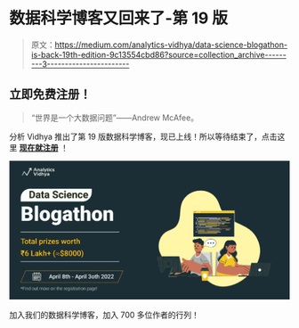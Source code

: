 # 数据科学博客又回来了-第 19 版

> 原文：<https://medium.com/analytics-vidhya/data-science-blogathon-is-back-19th-edition-9c13554cbd86?source=collection_archive---------3----------------------->

## 立即免费注册！

> “世界是一个大数据问题”——Andrew McAfee。

分析 Vidhya 推出了第 19 版数据科学博客，现已上线！所以等待结束了，点击这里 [**现在就注册**](https://datahack.analyticsvidhya.com/contest/data-science-blogathon-19/?utm_source=medium&utm_medium=announcement_article&utm_campaign=blogathon) ！

![](img/5e5f900a361ff1fdc8255b86100cd075.png)

加入我们的数据科学博客，加入 700 多位作者的行列！